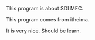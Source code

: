 This program is about SDI MFC.


This program comes from itheima.

It is very nice. Should be learn.


